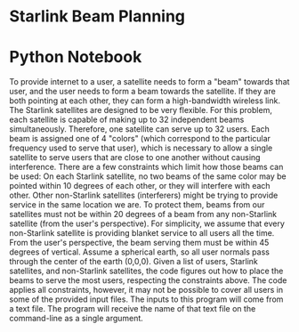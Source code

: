 # Starlink Beam Planning
# Python Notebook
To provide internet to a user, a satellite needs to form a "beam" towards that user, and the user needs to form a beam towards the satellite. If they are both
pointing at each other, they can form a high-bandwidth wireless link.
The Starlink satellites are designed to be very flexible. For this problem, each satellite is capable of making up to 32 independent beams simultaneously.
Therefore, one satellite can serve up to 32 users. Each beam is assigned one of 4 "colors" (which correspond to the particular frequency used to serve that
user), which is necessary to allow a single satellite to serve users that are close to one another without causing interference.
There are a few constraints which limit how those beams can be used:
On each Starlink satellite, no two beams of the same color may be pointed within 10 degrees of each other, or they will interfere with each other.
Other non-Starlink satellites (interferers) might be trying to provide service in the same location we are. To protect them, beams from our satellites
must not be within 20 degrees of a beam from any non-Starlink satellite (from the user's perspective).
For simplicity, we assume that every non-Starlink satellite is providing blanket service to all users all the time.
From the user's perspective, the beam serving them must be within 45 degrees of vertical. Assume a spherical earth, so all user normals pass
through the center of the earth (0,0,0).
Given a list of users, Starlink satellites, and non-Starlink satellites, the code figures out how to place the beams to serve the most users, respecting the constraints
above. The code applies all constraints, however, it may not be possible to cover all users in some of the provided input files.
The inputs to this program will come from a text file. The program will receive the name of that text file on the command-line as a single argument.

